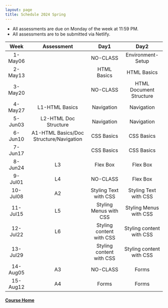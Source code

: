 ```yaml
---
layout: page
title: Schedule 2024 Spring
---
```


- All assessments are due on Monday of the week at 11:59 PM.
- All assessments are to be submitted via Netlify.

|Week|Assessment|Day1|Day2|
|:-:|:-:|:-:|:-:|
|1-May06||NO-CLASS|Environment-Setup|
|2-May13||HTML Basics|HTML Basics|
|3-May20||NO-CLASS|HTML Document Structure|
|4-May27|L1-HTML Basics|Navigation|Navigation|
|5-Jun03|L2-HTML Doc Structure|Navigation|Navigation|
|6-Jun10|A1-HTML Basics/Doc Structure/Navigation|CSS Basics|CSS Basics|
|7-Jun17||CSS Basics|CSS Basics|
|8-Jun24|L3|Flex Box|Flex Box|
|9-Jul01|L4|NO-CLASS|Flex Box|
|10-Jul08|A2|Styling Text with CSS|Styling Text with CSS|
|11-Jul15|L5|Styling Menus with CSS|Styling Menus with CSS|
|12-Jul22|L6|Styling content with CSS|Styling content with CSS|
|13-Jul29||Styling content with CSS|Styling content with CSS|
|14-Aug05|A3|NO-CLASS|Forms|
|15-Aug12|A4|Forms|Forms|


#### [Course Home](./index.md)